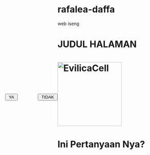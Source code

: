 # rafalea-daffa
web iseng
 <html>
<head>
<title> INI JUDUL DI TAB BROWSER </title>

<script type="text/javascript">
flag=1
function f1()
{
    alert("Thanks Udah pilih Jawaban YA")
}
function f()
{
    if(flag==1)
        {
            Bn.style.top=400
            Bn.style.left=300
            flag=2
        }
    else if(flag==2)
        {
            Bn.style.top=400
            Bn.style.left=50
            flag=3
        }
    else if(flag==3)
        {
            Bn.style.top=370
            Bn.style.left=166
            flag=1
        }
}
</script>

</head>
<body>
<h1> JUDUL HALAMAN <h1>
<img alt="EvilicaCell" src="https://res06.noxgroup.com/noxinfluencer/youtube/avatar/fc4d6a2c4953c885ed1adbd2c45a813b.png" height="200" />
<h1 style="#">Ini Pertanyaan Nya?</h1>
<div id="By" style="position:absolute; left:64px; top:370px; width:210px;
height:210px;">
<input type="button" value=" YA " onClick="f1()" />
</div>
<div ID="Bn" style="position:absolute; left:166px; top:370px; width:210px; height:210px;">
<input type="button" value=" TIDAK " onMouseOver="f()" />
</div>

</body>
</html>
